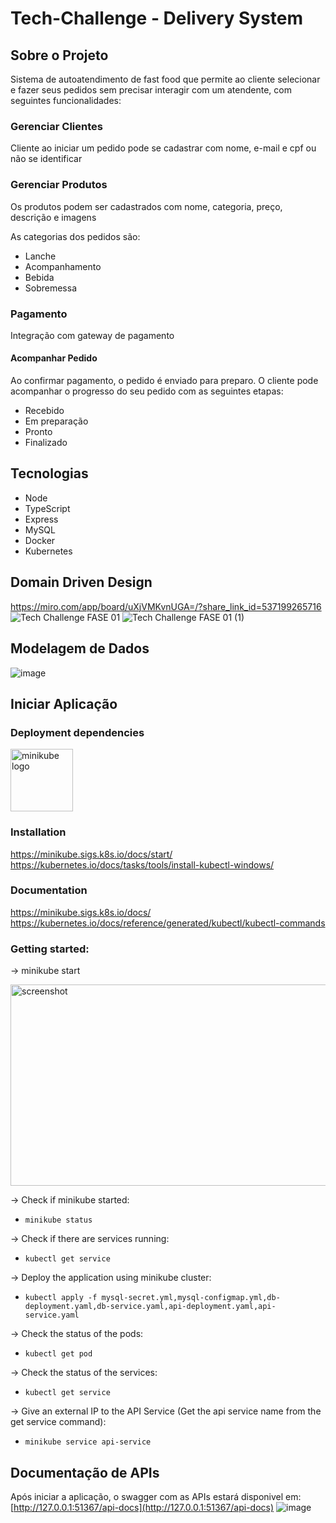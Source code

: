 # Tech-Challenge - Delivery System

## Sobre o Projeto

Sistema de autoatendimento de fast food que permite ao cliente selecionar e fazer seus pedidos sem precisar interagir com um atendente, com seguintes funcionalidades:

### Gerenciar Clientes

Cliente ao iniciar um pedido pode se cadastrar com nome, e-mail e cpf ou não se identificar

### Gerenciar Produtos

Os produtos podem ser cadastrados com nome, categoria, preço, descrição e imagens

As categorias dos pedidos são:

- Lanche
- Acompanhamento
- Bebida
- Sobremessa

### Pagamento

Integração com gateway de pagamento

#### Acompanhar Pedido

Ao confirmar pagamento, o pedido é enviado para preparo. O cliente pode acompanhar o progresso do seu pedido com as seguintes etapas:

- Recebido
- Em preparação
- Pronto
- Finalizado

## Tecnologias

- Node
- TypeScript
- Express
- MySQL
- Docker
- Kubernetes

## Domain Driven Design

https://miro.com/app/board/uXjVMKvnUGA=/?share_link_id=537199265716
![Tech Challenge FASE 01](https://p.ipic.vip/30tsa0.jpg)
![Tech Challenge FASE 01 (1)](https://github.com/fellipySaldanha/tech-challenge/assets/43252661/7e67ffe0-559b-4df0-9a19-fd97cfd867e7)

## Modelagem de Dados

![image](https://github.com/fellipySaldanha/Phase2-TC/assets/43252661/71b46bbd-4e17-45d8-9831-e107799d4faf)


## Iniciar Aplicação

### Deployment dependencies

<img src="https://github.com/kubernetes/minikube/raw/master/images/logo/logo.png" width="100" alt="minikube logo">

### Installation
https://minikube.sigs.k8s.io/docs/start/
https://kubernetes.io/docs/tasks/tools/install-kubectl-windows/

### Documentation
https://minikube.sigs.k8s.io/docs/
https://kubernetes.io/docs/reference/generated/kubectl/kubectl-commands

### Getting started:
-> minikube start

<img src="https://raw.githubusercontent.com/kubernetes/minikube/master/site/static/images/screenshot.png" width="575" height="322" alt="screenshot">

-> Check if minikube started:
- `minikube status`

-> Check if there are services running:
- `kubectl get service`

-> Deploy the application using minikube cluster:
- `kubectl apply -f mysql-secret.yml,mysql-configmap.yml,db-deployment.yaml,db-service.yaml,api-deployment.yaml,api-service.yaml`

-> Check the status of the pods:
- `kubectl get pod`

-> Check the status of the services:
- `kubectl get service`

-> Give an external IP to the API Service (Get the api service name from the get service command):
- `minikube service api-service`

## Documentação de APIs

Após iniciar a aplicação, o swagger com as APIs estará disponivel em: [http://127.0.0.1:51367/api-docs](http://127.0.0.1:51367/api-docs)
![image](https://github.com/fellipySaldanha/Phase2-TC/assets/43252661/cc96d1ff-27fb-4aaa-81e2-53872a3cc51b)


